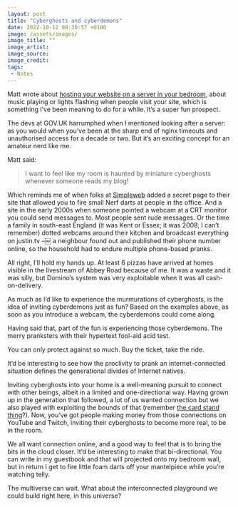 ```yaml
---
layout: post
title: "Cyberghosts and cyberdemons"
date: 2022-10-12 08:30:57 +0100
image: /assets/images/
image_title: ""
image_artist:
image_source:
image_credit:
tags:
 - Notes
---
```


Matt wrote about [hosting your website on a server in your bedroom](https://interconnected.org/home/2022/10/10/servers), about music playing or lights flashing when people visit your site, which is something I’ve been meaning to do for a while. It’s a super fun prospect.

The devs at GOV.UK harrumphed when I mentioned looking after a server: as you would when you’ve been at the sharp end of nginx timeouts and unauthorised access for a decade or two. But it’s an exciting concept for an amateur nerd like me.

Matt said: 
> I want to feel like my room is haunted by miniature cyberghosts whenever someone reads my blog!

Which reminds me of when folks at [Simpleweb](https://simpleweb.co.uk/) added a secret page to their site that allowed you to fire small Nerf darts at people in the office. And a site in the early 2000s when someone pointed a webcam at a CRT monitor you could send messages to. Most people sent rude messages. Or the time a family in south-east England (it was Kent or Essex; it was 2008, I can’t remember) dotted webcams around their kitchen and broadcast everything on justin.tv –￼ a neighbour found out and published their phone number online, so the household had to endure multiple phone-based pranks.

All right, I’ll hold my hands up. At least 6 pizzas have arrived at homes visible in the livestream of Abbey Road because of me. It was a waste and it was silly, but Domino’s system was very exploitable when it was all cash-on-delivery.

As much as I’d like to experience the murmurations of cyberghosts, is the idea of inviting cyberdemons just as fun? Based on the examples above, as soon as you introduce a webcam, the cyberdemons could come along.

Having said that, part of the fun is experiencing those cyberdemons. The merry pranksters with their hypertext fool-aid acid test.

You can only protect against so much. Buy the ticket, take the ride.

It’d be interesting to see how the proclivity to prank an internet-connected situation defines the generational divides of Internet natives.

Inviting cyberghosts into your home is a well-meaning pursuit to connect with other beings, albeit in a limited and one-directional way. Having grown up in the generation that followed, a lot of us wanted connection but we also played with exploiting the bounds of that (remember [the card stand thing](https://loosejoints.biz/products/card-stand)?). Now, you’ve got people making money from those connections on YouTube and Twitch, inviting their cyberghosts to become more real, to be in the room.

We all want connection online, and a good way to feel that is to bring the bits in the cloud closer. It’d be interesting to make that bi-directional. You can write in my guestbook and that will projected onto my bedroom wall, but in return I get to fire little foam darts off your mantelpiece while you’re watching telly.

The multiverse can wait. What about the interconnected playground we could build right here, in this universe?
